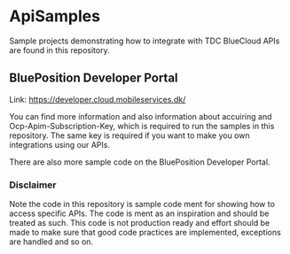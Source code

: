 # ApiSamples
Sample projects demonstrating how to integrate with TDC BlueCloud APIs are found in this repository.

## BluePosition Developer Portal
Link: https://developer.cloud.mobileservices.dk/

You can find more information and also information about accuiring and Ocp-Apim-Subscription-Key, which is required to run the samples in this repository. The same key is required if you want to make you own integrations using our APIs.

There are also more sample code on the BluePosition Developer Portal.

### Disclaimer
Note the code in this repository is sample code ment for showing how to access specific APIs. The code is ment as an inspiration and should be treated as such. This code is not production ready and effort should be made to make sure that good code practices are implemented, exceptions are handled and so on.
